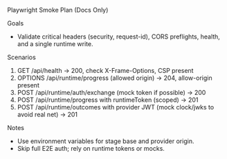 Playwright Smoke Plan (Docs Only)

Goals
- Validate critical headers (security, request-id), CORS preflights, health, and a single runtime write.

Scenarios
1) GET /api/health → 200, check X-Frame-Options, CSP present
2) OPTIONS /api/runtime/progress (allowed origin) → 204, allow-origin present
3) POST /api/runtime/auth/exchange (mock token if possible) → 200
4) POST /api/runtime/progress with runtimeToken (scoped) → 201
5) POST /api/runtime/outcomes with provider JWT (mock clock/jwks to avoid real net) → 201

Notes
- Use environment variables for stage base and provider origin.
- Skip full E2E auth; rely on runtime tokens or mocks.



